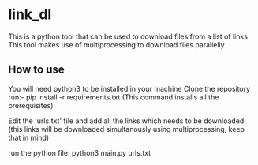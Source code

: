 # link_dl
This is a python tool that can be used to download files from a list of links
This tool makes use of multiprocessing to download files parallelly

## How to use
You will need python3 to be installed in your machine
Clone the repository
run:- pip install -r requirements.txt
(This command installs all the prerequisites)

Edit the 'urls.txt' file and add all the links which needs to be downloaded (this links will be downloaded simultanously using multiprocessing, keep that in mind)

run the python file:
python3 main.py urls.txt
